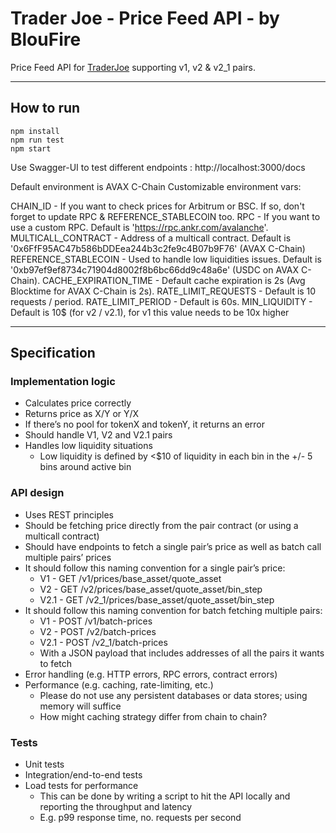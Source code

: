 # Trader Joe - Price Feed API - by BlouFire

Price Feed API for [TraderJoe](https://traderjoexyz.com/) supporting v1, v2 & v2_1 pairs.

---

## How to run

```
npm install
npm run test 
npm start
```

Use Swagger-UI to test different endpoints :
http://localhost:3000/docs

Default environment is AVAX C-Chain
Customizable environment vars:

CHAIN_ID - If you want to check prices for Arbitrum or BSC. If so, don't forget to update RPC & REFERENCE_STABLECOIN too.
RPC - If you want to use a custom RPC. Default is 'https://rpc.ankr.com/avalanche'.
MULTICALL_CONTRACT - Address of a multicall contract. Default is '0x6FfF95AC47b586bDDEea244b3c2fe9c4B07b9F76' (AVAX C-Chain)
REFERENCE_STABLECOIN - Used to handle low liquidities issues. Default is '0xb97ef9ef8734c71904d8002f8b6bc66dd9c48a6e' (USDC on AVAX C-Chain).
CACHE_EXPIRATION_TIME - Default cache expiration is 2s (Avg Blocktime for AVAX C-Chain is 2s).
RATE_LIMIT_REQUESTS - Default is 10 requests / period.
RATE_LIMIT_PERIOD - Default is 60s.
MIN_LIQUIDITY - Default is 10$ (for v2 / v2.1), for v1 this value needs to be 10x higher

---

## Specification

### Implementation logic

- Calculates price correctly
- Returns price as X/Y or Y/X
- If there’s no pool for tokenX and tokenY, it returns an error
- Should handle V1, V2 and V2.1 pairs
- Handles low liquidity situations
  - Low liquidity is defined by <$10 of liquidity in each bin in the +/- 5 bins around active bin

### API design

- Uses REST principles
- Should be fetching price directly from the pair contract (or using a multicall contract)
- Should have endpoints to fetch a single pair’s price as well as batch call multiple pairs’ prices
- It should follow this naming convention for a single pair’s price:
  - V1 - GET /v1/prices/base_asset/quote_asset
  - V2 - GET /v2/prices/base_asset/quote_asset/bin_step
  - V2.1 - GET /v2_1/prices/base_asset/quote_asset/bin_step
- It should follow this naming convention for batch fetching multiple pairs:
  - V1 - POST /v1/batch-prices
  - V2 - POST /v2/batch-prices
  - V2.1 - POST /v2_1/batch-prices
  - With a JSON payload that includes addresses of all the pairs it wants to fetch
- Error handling (e.g. HTTP errors, RPC errors, contract errors)
- Performance (e.g. caching, rate-limiting, etc.)
  - Please do not use any persistent databases or data stores; using memory will suffice
  - How might caching strategy differ from chain to chain?

### Tests

- Unit tests
- Integration/end-to-end tests
- Load tests for performance
  - This can be done by writing a script to hit the API locally and reporting the throughput and latency
  - E.g. p99 response time, no. requests per second